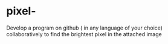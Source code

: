 # pixel-
 Develop a program on github ( in any language of your choice) collaboratively to find the brightest pixel in the attached image

